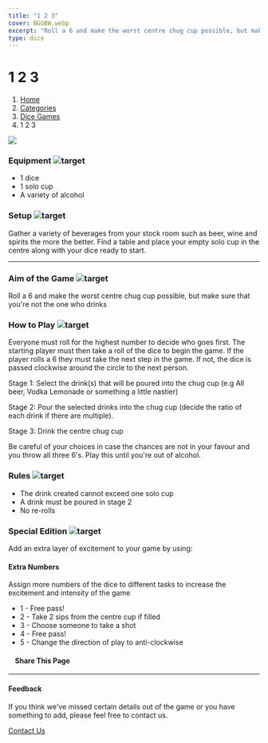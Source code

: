 ```yaml
---
title: "1 2 3"
cover: BGGBW.webp
excerpt: "Roll a 6 and make the worst centre chug cup possible, but make sure that you're not the one who drinks"
type: dice
---
```


# 1 2 3

1.  [Home](/)
2.  [Categories](GameCategories)
3.  [Dice Games](GameCategories/DiceGames)
4.  1 2 3

![](images/1-2-3.webp)

### Equipment ![target](images/liquor.webp)

-   1 dice
-   1 solo cup
-   A variety of alcohol

### Setup ![target](images/settings.webp)

Gather a variety of beverages from your stock room such as beer, wine and spirits the more the better. Find a table and place your empty solo cup in the centre along with your dice ready to start.

* * *

### Aim of the Game ![target](images/target.webp)

Roll a 6 and make the worst centre chug cup possible, but make sure that you're not the one who drinks

### How to Play ![target](images/question.webp)

Everyone must roll for the highest number to decide who goes first. The starting player must then take a roll of the dice to begin the game. If the player rolls a 6 they must take the next step in the game. If not, the dice is passed clockwise around the circle to the next person.

Stage 1: Select the drink(s) that will be poured into the chug cup (e.g All beer, Vodka Lemonade or something a little nastier)

Stage 2: Pour the selected drinks into the chug cup (decide the ratio of each drink if there are multiple).

Stage 3: Drink the centre chug cup

Be careful of your choices in case the chances are not in your favour and you throw all three 6's. Play this until you're out of alcohol.

### Rules ![target](images/rules.webp)

-   The drink created cannot exceed one solo cup
-   A drink must be poured in stage 2
-   No re-rolls

### Special Edition ![target](images/special.webp)

Add an extra layer of excitement to your game by using:

#### **Extra Numbers**

Assign more numbers of the dice to different tasks to increase the excitement and intensity of the game

-   1 - Free pass!
-   2 - Take 2 sips from the centre cup if filled
-   3 - Choose someone to take a shot
-   4 - Free pass!
-   5 - Change the direction of play to anti-clockwise

####     Share This Page

[](https://www.facebook.com/sharer/sharer.php?u=beergogglegames.co.uk/GameCategories/DiceGames/1-2-3)[](https://www.instagram.com/direct/new/)[](https://twitter.com/intent/tweet?url=beergogglegames.co.uk/GameCategories/DiceGames/1-2-3)

* * *

#### Feedback

If you think we've missed certain details out of the game or you have something to add, please feel free to contact us.

  
  
  
[Contact Us](contact)
